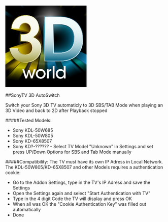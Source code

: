 ![](https://raw.githubusercontent.com/semool/service.auto3dmodesony/master/icon.png)

##SonyTV 3D AutoSwitch

Switch your Sony 3D TV automaticly to 3D SBS/TAB Mode when playing an 3D Video and back to 2D after Playback stopped

#####Tested Models:
- Sony KDL-50W685
- Sony KDL-50W805
- Sony KD-65X8507
- Sony KD?-?????? - Select TV Model "Unknown" in Settings and set press UP/Down Options for SBS and Tab Mode manually

#####Compatibility:
The TV must have its own IP Adress in Local Network.
The KDL-50W805/KD-65X8507 and other Models requires a authentication cookie:
- Go to the Addon Settings, type in the TV's IP Adress and save the Settings
- Open the Settings again and select "Start Authentication with TV"
- Type in the 4 digit Code the TV will display and press OK
- When all was OK the "Cookie Authentication Key" was filled out automatically
- Done